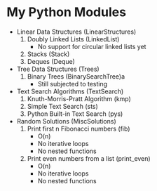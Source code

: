 # My Python Modules

- Linear Data Structures (LinearStructures)
    1. Doubly Linked Lists (LinkedList)
        - No support for circular linked lists yet
    2. Stacks (Stack)
    3. Deques (Deque)
- Tree Data Structures (Trees)
    1. Binary Trees (BinarySearchTree)a
        - Still subjected to testing
- Text Search Algorithms (TextSearch)
    1. Knuth-Morris-Pratt Algorithm (kmp)
    2. Simple Text Search (sts)
    3. Python Built-in Text Search (pys)
- Random Solutions (MiscSolutions)
    1. Print first n Fibonacci numbers (fib)
        - O(n)
        - No iterative loops
        - No nested functions
    2. Print even numbers from a list (print_even)
        - O(n)
        - No iterative loops
        - No nested functions